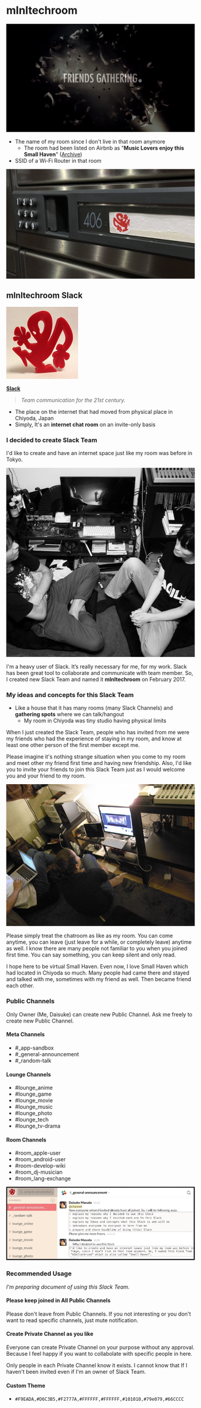 # mInItechroom

![friends-gathering](images/friends-gathering.png)

- The name of my room since I don't live in that room anymore
    - The room had been listed on Airbnb as "**Music Lovers enjoy this Small Haven**" ([Archive](http://x5gtrn.com/archive/smallhaven/))
- SSID of a Wi-Fi Router in that room

![mInItechroom_406](images/mInItechroom_406.png)


## mInItechroom Slack

![mInItechroom_logo](images/mInItechroom_logo.jpg)

**[Slack](https://slack.com/is)**
> *Team communication for the 21st century.*


- The place on the internet that had moved from physical place in Chiyoda, Japan
- Simply, It's an **internet chat room** on an invite-only basis

### I decided to create Slack Team

I'd like to create and have an internet space just like my room was before in Tokyo.

![mInItechroom_square](images/mInItechroom_square.jpg)


I'm a heavy user of Slack. It’s really necessary for me, for my work. Slack has been great tool to collaborate and communicate with team member. So, I created new Slack Team and named it **mInItechroom** on February 2017.


### My ideas and concepts for this Slack Team

- Like a house that it has many rooms (many Slack Channels) and **gathering spots** where we can talk/hangout
    - My room in Chiyoda was tiny studio having physical limits

When I just created the Slack Team, people who has invited from me were my friends who had the experience of staying in my room, and know at least one other person of the first member except me.

Please imagine it's nothing strange situation when you come to my room and meet other my friend first time and having new friendship. Also, I'd like you to invite your friends to join this Slack Team just as I would welcome you and your friend to my room.

![mInItechroom_rectangle](images/mInItechroom_rectangle.jpg)

Please simply treat the chatroom as like as my room. You can come anytime, you can leave (just leave for a while, or completely leave) anytime as well. I know there are many people not familiar to you when you joined first time. You can say something, you can keep silent and only read.

I hope here to be virtual Small Haven. Even now, I love Small Haven which had located in Chiyoda so much. Many people had came there and stayed and talked with me, sometimes with my friend as well. Then became friend each other.


### Public Channels

Only Owner (Me, Daisuke) can create new Public Channel. Ask me freely to create new Public Channel.

#### Meta Channels

- #_app-sandbox
- #_general-announcement
- #_random-talk

#### Lounge Channels

- #lounge_anime
- #lounge_game
- #lounge_movie
- #lounge_music
- #lounge_photo
- #lounge_tech
- #lounge_tv-drama

#### Room Channels

- #room_apple-user
- #room_android-user
- #room-develop-wiki
- #room_dj-musician
- #room_lang-exchange

![mInItechroom_slack](images/mInItechroom_slack.jpg)


### Recommended Usage

*I'm preparing document of using this Slack Team.*

#### Please keep joined in All Public Channels

Please don't leave from Public Channels. If you not interesting or you don't want to read specific channels, just mute notification.

#### Create Private Channel as you like

Everyone can create Private Channel on your purpose without any approval. Because I feel happy if you want to collabolate with specific people in here.

Only people in each Private Channel know it exists. I cannot know that If I haven't been invited even if I'm an owner of Slack Team.

#### Custom Theme

- `#F9EADA,#D6C3B5,#F2777A,#FFFFFF,#FFFFFF,#101010,#79e079,#66CCCC`

